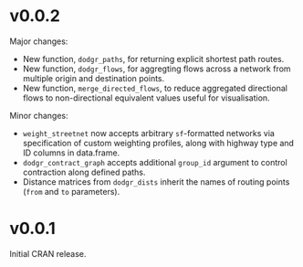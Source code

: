 # v0.0.2

Major changes:
- New function, `dodgr_paths`, for returning explicit shortest path routes.
- New function, `dodgr_flows`, for aggregting flows across a network from
  multiple origin and destination points.
- New function, `merge_directed_flows`, to reduce aggregated directional flows
  to non-directional equivalent values useful for visualisation.

Minor changes:
- `weight_streetnet` now accepts arbitrary `sf`-formatted networks via
  specification of custom weighting profiles, along with highway type and ID
  columns in data.frame.
- `dodgr_contract_graph` accepts additional `group_id` argument to control
  contraction along defined paths.
- Distance matrices from `dodgr_dists` inherit the names of routing points
  (`from` and `to` parameters).

# v0.0.1

Initial CRAN release.
